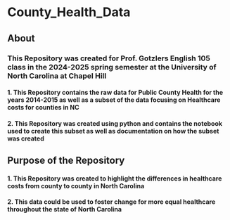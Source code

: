 # **County_Health_Data**
## About
### This Repository was created for Prof. Gotzlers English 105 class in the 2024-2025 spring semester at the University of North Carolina at Chapel Hill
#### 1. This Repository contains the raw data for Public County Health for the years 2014-2015 as well as a subset of the data focusing on Healthcare costs for counties in NC
#### 2. This Repository was created using python and contains the notebook used to create this subset as well as documentation on how the subset was created
## Purpose of the Repository
#### 1. This Repository was created to highlight the differences in healthcare costs from county to county in North Carolina
#### 2. This data could be used to foster change for more equal healthcare throughout the state of North Carolina
